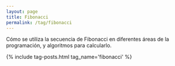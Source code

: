 ```yaml
---
layout: page
title: Fibonacci
permalink: /tag/fibonacci
---
```


Cómo se utiliza la secuencia de Fibonacci en diferentes áreas de la programación, y algoritmos para calcularlo.

{% include tag-posts.html tag_name='fibonacci' %}
